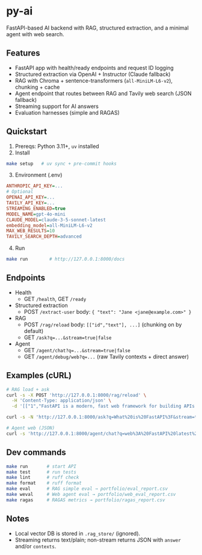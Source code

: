 # py-ai

FastAPI-based AI backend with RAG, structured extraction, and a minimal agent with web search.

## Features
- FastAPI app with health/ready endpoints and request ID logging
- Structured extraction via OpenAI + Instructor (Claude fallback)
- RAG with Chroma + sentence-transformers (`all-MiniLM-L6-v2`), chunking + cache
- Agent endpoint that routes between RAG and Tavily web search (JSON fallback)
- Streaming support for AI answers
- Evaluation harnesses (simple and RAGAS)

## Quickstart
1) Prereqs: Python 3.11+, `uv` installed
2) Install
```bash
make setup   # uv sync + pre-commit hooks
```
3) Environment (.env)
```ini
ANTHROPIC_API_KEY=...
# Optional
OPENAI_API_KEY=...
TAVILY_API_KEY=...
STREAMING_ENABLED=true
MODEL_NAME=gpt-4o-mini
CLAUDE_MODEL=claude-3-5-sonnet-latest
embedding_model=all-MiniLM-L6-v2
MAX_WEB_RESULTS=10
TAVILY_SEARCH_DEPTH=advanced
```
4) Run
```bash
make run        # http://127.0.0.1:8000/docs
```

## Endpoints
- Health
  - GET `/health`, GET `/ready`
- Structured extraction
  - POST `/extract-user` body: `{ "text": "Jane <jane@example.com>" }`
- RAG
  - POST `/rag/reload` body: `[["id","text"], ...]` (chunking on by default)
  - GET `/ask?q=...&stream=true|false`
- Agent
  - GET `/agent/chat?q=...&stream=true|false`
  - GET `/agent/debug/web?q=...` (raw Tavily contexts + direct answer)

## Examples (cURL)
```bash
# RAG load + ask
curl -s -X POST 'http://127.0.0.1:8000/rag/reload' \
  -H 'Content-Type: application/json' \
  -d '[["1","FastAPI is a modern, fast web framework for building APIs."]]'

curl -s -N 'http://127.0.0.1:8000/ask?q=What%20is%20FastAPI%3F&stream=true'

# Agent web (JSON)
curl -s 'http://127.0.0.1:8000/agent/chat?q=web%3A%20FastAPI%20latest%20release%20notes'
```

## Dev commands
```bash
make run       # start API
make test      # run tests
make lint      # ruff check
make format    # ruff format
make eval      # RAG simple eval → portfolio/eval_report.csv
make weval     # Web agent eval → portfolio/web_eval_report.csv
make ragas     # RAGAS metrics → portfolio/ragas_report.csv
```

## Notes
- Local vector DB is stored in `.rag_store/` (ignored).
- Streaming returns text/plain; non-stream returns JSON with `answer` and/or `contexts`.
